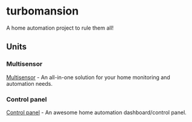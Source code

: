 # turbomansion

A home automation project to rule them all!

## Units

### Multisensor

[Multisensor](/units/multisensor/README.md) - An all-in-one solution for your home monitoring and automation needs.

### Control panel

[Control panel](/units/control_panel/README.md) - An awesome home automation dashboard/control panel.
